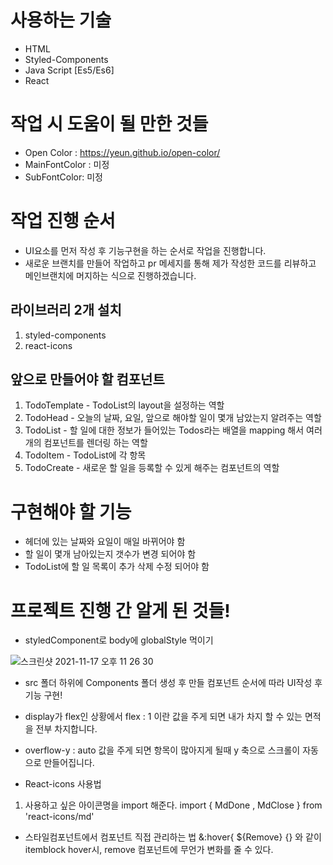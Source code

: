 # 사용하는 기술

- HTML
- Styled-Components
- Java Script [Es5/Es6]
- React

# 작업 시 도움이 될 만한 것들

- Open Color : https://yeun.github.io/open-color/
- MainFontColor : 미정
- SubFontColor: 미정

# 작업 진행 순서

- UI요소를 먼저 작성 후 기능구현을 하는 순서로 작업을 진행합니다.
- 새로운 브랜치를 만들어 작업하고 pr 메세지를 통해 제가 작성한 코드를 리뷰하고 메인브랜치에 머지하는 식으로 진행하겠습니다.

## 라이브러리 2개 설치

1.  styled-components
2.  react-icons

## 앞으로 만들어야 할 컴포넌트

1.  TodoTemplate - TodoList의 layout을 설정하는 역할
2.  TodoHead - 오늘의 날짜, 요일, 앞으로 해야할 일이 몇개 남았는지 알려주는 역할
3.  TodoList - 할 일에 대한 정보가 들어있는 Todos라는 배열을 mapping 해서 여러개의 컴포넌트를 렌더링 하는 역할
4.  TodoItem - TodoList에 각 항목
5.  TodoCreate - 새로운 할 일을 등록할 수 있게 해주는 컴포넌트의 역할

# 구현해야 할 기능

- 헤더에 있는 날짜와 요일이 매일 바뀌어야 함
- 할 일이 몇개 남아있는지 갯수가 변경 되어야 함
- TodoList에 할 일 목록이 추가 삭제 수정 되어야 함

# 프로젝트 진행 간 알게 된 것들!

- styledComponent로 body에 globalStyle 먹이기

![스크린샷 2021-11-17 오후 11 26 30](https://user-images.githubusercontent.com/89136968/142218952-0cf4c539-9345-4421-9b87-e1ebc27839b1.png)

- src 폴더 하위에 Components 폴더 생성 후 만들 컴포넌트 순서에 따라 UI작성 후 기능 구현!

- display가 flex인 상황에서 flex : 1 이란 값을 주게 되면 내가 차지 할 수 있는 면적을 전부 차지합니다.

- overflow-y : auto 값을 주게 되면 항목이 많아지게 될때 y 축으로 스크롤이 자동으로 만들어집니다.

- React-icons 사용법

1. 사용하고 싶은 아이콘명을 import 해준다. import { MdDone , MdClose } from 'react-icons/md'

- 스타일컴포넌트에서 컴포넌트 직접 관리하는 법
  &:hover{
  ${Remove} {} 와 같이 itemblock hover시, remove 컴포넌트에 무언가 변화를 줄 수 있다.
